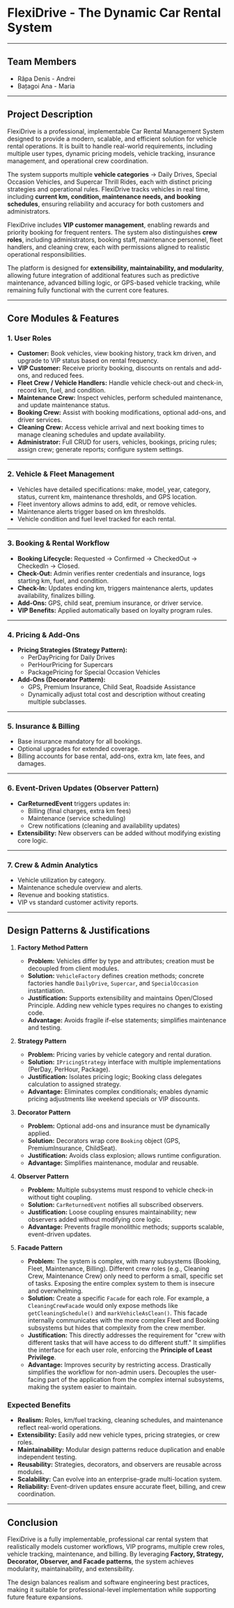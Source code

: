 # FlexiDrive - **The Dynamic Car Rental System**

---

## Team Members
- Râpa Denis - Andrei
- Bațagoi Ana - Maria

---

## Project Description
FlexiDrive is a professional, implementable Car Rental Management System designed to provide a modern, scalable, and efficient solution for vehicle rental operations. It is built to handle real-world requirements, including multiple user types, dynamic pricing models, vehicle tracking, insurance management, and operational crew coordination.

The system supports multiple **vehicle categories** -> Daily Drives, Special Occasion Vehicles, and Supercar Thrill Rides, each with distinct pricing strategies and operational rules. FlexiDrive tracks vehicles in real time, including **current km, condition, maintenance needs, and booking schedules**, ensuring reliability and accuracy for both customers and administrators.

FlexiDrive includes **VIP customer management**, enabling rewards and priority booking for frequent renters. The system also distinguishes **crew roles**, including administrators, booking staff, maintenance personnel, fleet handlers, and cleaning crew, each with permissions aligned to realistic operational responsibilities.

The platform is designed for **extensibility, maintainability, and modularity**, allowing future integration of additional features such as predictive maintenance, advanced billing logic, or GPS-based vehicle tracking, while remaining fully functional with the current core features.

---

## Core Modules & Features

### 1. User Roles
- **Customer:** Book vehicles, view booking history, track km driven, and upgrade to VIP status based on rental frequency.
- **VIP Customer:** Receive priority booking, discounts on rentals and add-ons, and reduced fees.
- **Fleet Crew / Vehicle Handlers:** Handle vehicle check-out and check-in, record km, fuel, and condition.
- **Maintenance Crew:** Inspect vehicles, perform scheduled maintenance, and update maintenance status.
- **Booking Crew:** Assist with booking modifications, optional add-ons, and driver services.
- **Cleaning Crew:** Access vehicle arrival and next booking times to manage cleaning schedules and update availability.
- **Administrator:** Full CRUD for users, vehicles, bookings, pricing rules; assign crew; generate reports; configure system settings.

---

### 2. Vehicle & Fleet Management
- Vehicles have detailed specifications: make, model, year, category, status, current km, maintenance thresholds, and GPS location.
- Fleet inventory allows admins to add, edit, or remove vehicles.
- Maintenance alerts trigger based on km thresholds.
- Vehicle condition and fuel level tracked for each rental.

---

### 3. Booking & Rental Workflow
- **Booking Lifecycle:** Requested $\rightarrow$ Confirmed $\rightarrow$ CheckedOut $\rightarrow$ CheckedIn $\rightarrow$ Closed.
- **Check-Out:** Admin verifies renter credentials and insurance, logs starting km, fuel, and condition.
- **Check-In:** Updates ending km, triggers maintenance alerts, updates availability, finalizes billing.
- **Add-Ons:** GPS, child seat, premium insurance, or driver service.
- **VIP Benefits:** Applied automatically based on loyalty program rules.

---

### 4. Pricing & Add-Ons
- **Pricing Strategies (Strategy Pattern):**
  - PerDayPricing for Daily Drives
  - PerHourPricing for Supercars
  - PackagePricing for Special Occasion Vehicles
- **Add-Ons (Decorator Pattern):**
  - GPS, Premium Insurance, Child Seat, Roadside Assistance
  - Dynamically adjust total cost and description without creating multiple subclasses.

---

### 5. Insurance & Billing
- Base insurance mandatory for all bookings.
- Optional upgrades for extended coverage.
- Billing accounts for base rental, add-ons, extra km, late fees, and damages.

---

### 6. Event-Driven Updates (Observer Pattern)
- **CarReturnedEvent** triggers updates in:
  - Billing (final charges, extra km fees)
  - Maintenance (service scheduling)
  - Crew notifications (cleaning and availability updates)
- **Extensibility:** New observers can be added without modifying existing core logic.

---

### 7. Crew & Admin Analytics
- Vehicle utilization by category.
- Maintenance schedule overview and alerts.
- Revenue and booking statistics.
- VIP vs standard customer activity reports.

---

## Design Patterns & Justifications


1.  **Factory Method Pattern**
    - **Problem:** Vehicles differ by type and attributes; creation must be decoupled from client modules.
    - **Solution:** `VehicleFactory` defines creation methods; concrete factories handle `DailyDrive`, `Supercar`, and `SpecialOccasion` instantiation.
    - **Justification:** Supports extensibility and maintains Open/Closed Principle. Adding new vehicle types requires no changes to existing code.
    - **Advantage:** Avoids fragile if-else statements; simplifies maintenance and testing.

2.  **Strategy Pattern**
    - **Problem:** Pricing varies by vehicle category and rental duration.
    - **Solution:** `IPricingStrategy` interface with multiple implementations (PerDay, PerHour, Package).
    - **Justification:** Isolates pricing logic; Booking class delegates calculation to assigned strategy.
    - **Advantage:** Eliminates complex conditionals; enables dynamic pricing adjustments like weekend specials or VIP discounts.

3.  **Decorator Pattern**
    - **Problem:** Optional add-ons and insurance must be dynamically applied.
    - **Solution:** Decorators wrap core `Booking` object (GPS, PremiumInsurance, ChildSeat).
    - **Justification:** Avoids class explosion; allows runtime configuration.
    - **Advantage:** Simplifies maintenance, modular and reusable.

4.  **Observer Pattern**
    - **Problem:** Multiple subsystems must respond to vehicle check-in without tight coupling.
    - **Solution:** `CarReturnedEvent` notifies all subscribed observers.
    - **Justification:** Loose coupling ensures maintainability; new observers added without modifying core logic.
    - **Advantage:** Prevents fragile monolithic methods; supports scalable, event-driven updates.

5.  **Facade Pattern**
    - **Problem:** The system is complex, with many subsystems (Booking, Fleet, Maintenance, Billing). Different crew roles (e.g., Cleaning Crew, Maintenance Crew) only need to perform a small, specific set of tasks. Exposing the entire complex system to them is insecure and overwhelming.
    - **Solution:** Create a specific `Facade` for each role. For example, a `CleaningCrewFacade` would only expose methods like `getCleaningSchedule()` and `markVehicleAsClean()`. This facade internally communicates with the more complex Fleet and Booking subsystems but hides that complexity from the crew member.
    - **Justification:** This directly addresses the requirement for "crew with different tasks that will have access to do different stuff." It simplifies the interface for each user role, enforcing the **Principle of Least Privilege**.
    - **Advantage:** Improves security by restricting access. Drastically simplifies the workflow for non-admin users. Decouples the user-facing part of the application from the complex internal subsystems, making the system easier to maintain.

### Expected Benefits
- **Realism:** Roles, km/fuel tracking, cleaning schedules, and maintenance reflect real-world operations.
- **Extensibility:** Easily add new vehicle types, pricing strategies, or crew roles.
- **Maintainability:** Modular design patterns reduce duplication and enable independent testing.
- **Reusability:** Strategies, decorators, and observers are reusable across modules.
- **Scalability:** Can evolve into an enterprise-grade multi-location system.
- **Reliability:** Event-driven updates ensure accurate fleet, billing, and crew coordination.

---

## Conclusion
FlexiDrive is a fully implementable, professional car rental system that realistically models customer workflows, VIP programs, multiple crew roles, vehicle tracking, maintenance, and billing. By leveraging **Factory, Strategy, Decorator, Observer, and Facade patterns**, the system achieves modularity, maintainability, and extensibility.

The design balances realism and software engineering best practices, making it suitable for professional-level implementation while supporting future feature expansions.
